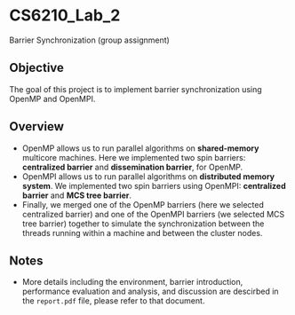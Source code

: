 # CS6210_Lab_2
Barrier Synchronization (group assignment)

## Objective
The goal of this project is to implement barrier synchronization using OpenMP and OpenMPI. 

## Overview
- OpenMP allows us to run parallel algorithms on **shared-memory** multicore machines. Here we implemented two spin barriers: **centralized barrier** and **dissemination barrier**, for OpenMP.
- OpenMPI allows us to run parallel algorithms on **distributed memory system**. We implemented two spin barriers using OpenMPI: **centralized barrier** and **MCS tree barrier**.
- Finally, we merged one of the OpenMP barriers (here we selected centralized barrier) and one of the OpenMPI barriers (we selected MCS tree barrier) together to simulate the synchronization between the threads running within a machine and between the cluster nodes.

## Notes
- More details including the environment, barrier introduction, performance evaluation and analysis, and discussion are descirbed in the ```report.pdf``` file, please refer to that document.


